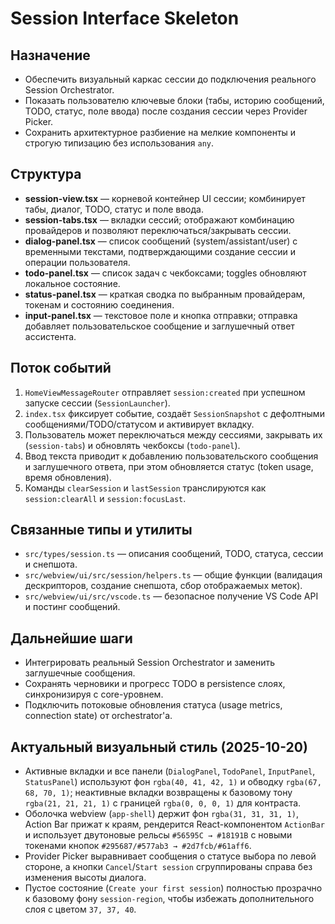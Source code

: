 # Session Interface Skeleton

## Назначение
- Обеспечить визуальный каркас сессии до подключения реального Session Orchestrator.
- Показать пользователю ключевые блоки (табы, историю сообщений, TODO, статус, поле ввода) после создания сессии через Provider Picker.
- Сохранить архитектурное разбиение на мелкие компоненты и строгую типизацию без использования `any`.

## Структура
- **session-view.tsx** — корневой контейнер UI сессии; комбинирует табы, диалог, TODO, статус и поле ввода.
- **session-tabs.tsx** — вкладки сессий; отображают комбинацию провайдеров и позволяют переключаться/закрывать сессии.
- **dialog-panel.tsx** — список сообщений (system/assistant/user) с временными текстами, подтверждающими создание сессии и операции пользователя.
- **todo-panel.tsx** — список задач с чекбоксами; toggles обновляют локальное состояние.
- **status-panel.tsx** — краткая сводка по выбранным провайдерам, токенам и состоянию соединения.
- **input-panel.tsx** — текстовое поле и кнопка отправки; отправка добавляет пользовательское сообщение и заглушечный ответ ассистента.

## Поток событий
1. `HomeViewMessageRouter` отправляет `session:created` при успешном запуске сессии (`SessionLauncher`).
2. `index.tsx` фиксирует событие, создаёт `SessionSnapshot` с дефолтными сообщениями/TODO/статусом и активирует вкладку.
3. Пользователь может переключаться между сессиями, закрывать их (`session-tabs`) и обновлять чекбоксы (`todo-panel`).
4. Ввод текста приводит к добавлению пользовательского сообщения и заглушечного ответа, при этом обновляется статус (token usage, время обновления).
5. Команды `clearSession` и `lastSession` транслируются как `session:clearAll` и `session:focusLast`.

## Связанные типы и утилиты
- `src/types/session.ts` — описания сообщений, TODO, статуса, сессии и снепшота.
- `src/webview/ui/src/session/helpers.ts` — общие функции (валидация дескрипторов, создание снепшота, сбор отображаемых меток).
- `src/webview/ui/src/vscode.ts` — безопасное получение VS Code API и постинг сообщений.

## Дальнейшие шаги
- Интегрировать реальный Session Orchestrator и заменить заглушечные сообщения.
- Сохранять черновики и прогресс TODO в persistence слоях, синхронизируя с core-уровнем.
- Подключить потоковые обновления статуса (usage metrics, connection state) от orchestrator'а.

## Актуальный визуальный стиль (2025-10-20)
- Активные вкладки и все панели (`DialogPanel`, `TodoPanel`, `InputPanel`, `StatusPanel`) используют фон `rgba(40, 41, 42, 1)` и обводку `rgba(67, 68, 70, 1)`; неактивные вкладки возвращены к базовому тону `rgba(21, 21, 21, 1)` с границей `rgba(0, 0, 0, 1)` для контраста.
- Оболочка webview (`app-shell`) держит фон `rgba(31, 31, 31, 1)`, Action Bar прижат к краям, рендерится React-компонентом `ActionBar` и использует двутоновые рельсы `#56595C → #18191B` с новыми токенами кнопок `#295687/#577ab3 → #2d7fcb/#61aff6`.
- Provider Picker выравнивает сообщения о статусе выбора по левой стороне, а кнопки `Cancel`/`Start session` сгруппированы справа без изменения высоты диалога.
- Пустое состояние (`Create your first session`) полностью прозрачно к базовому фону `session-region`, чтобы избежать дополнительного слоя с цветом `37, 37, 40`.
